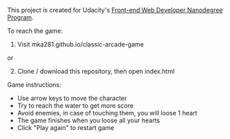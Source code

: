 This project is created for Udacity's [Front-end Web Developer Nanodegree Program](https://www.udacity.com/course/front-end-web-developer-nanodegree--nd001). 

To reach the game:

1. Visit mka281.github.io/classic-arcade-game

or

2. Clone / download this repository, then open index.html


Game instructions:

* Use arrow keys to move the character
* Try to reach the water to get more score
* Avoid enemies, in case of touching them, you will loose 1 heart
* The game finishes when you loose all your hearts
* Click "Play again" to restart game